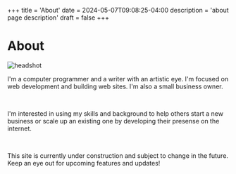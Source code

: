 +++
title = 'About'
date = 2024-05-07T09:08:25-04:00
description = 'about page description'
draft = false
+++

<h1 class='txt-center'>About</h1> 

<img src="/images/headshot.jpg" alt="headshot" class="headshot">

I'm a computer programmer and a writer with an artistic eye. I'm focused on web development and building web sites.  I'm also a small business owner.

<br>

I'm interested in using my skills and background to help others start a new business or scale up an existing one by developing their presense on the internet.

<br>

This site is currently under construction and subject to change in the future. Keep an eye out for upcoming features and updates!
<br/>
<br/>
